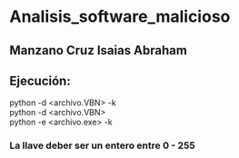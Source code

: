 # Analisis_software_malicioso  
## Manzano Cruz Isaias Abraham  
## Ejecución:  
  python -d <archivo.VBN> -k <llave>  
  python -d <archivo.VBN>  
  python -e <archivo.exe> -k <llave>  
### La llave deber ser un entero entre 0 - 255
